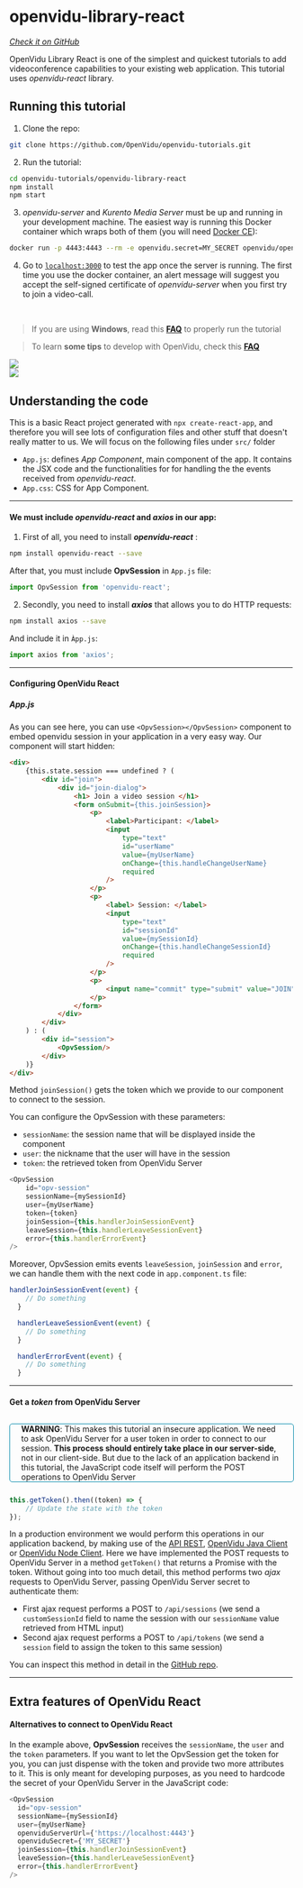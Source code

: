 # openvidu-library-react

<a href="#" target="_blank"><i class="icon ion-social-github"> Check it on GitHub</i></a>

OpenVidu Library React is one of the simplest and quickest tutorials to add videoconference capabilities to your existing web application. This tutorial uses _openvidu-react_ library.

## Running this tutorial

1) Clone the repo:

```bash
git clone https://github.com/OpenVidu/openvidu-tutorials.git
```

2) Run the tutorial:

```bash
cd openvidu-tutorials/openvidu-library-react
npm install
npm start
```

3) _openvidu-server_ and _Kurento Media Server_ must be up and running in your development machine. The easiest way is running this Docker container which wraps both of them (you will need [Docker CE](https://store.docker.com/search?type=edition&offering=community)):

```bash
docker run -p 4443:4443 --rm -e openvidu.secret=MY_SECRET openvidu/openvidu-server-kms:2.8.0
```

4) Go to [`localhost:3000`](http://localhost:3000) to test the app once the server is running. The first time you use the docker container, an alert message will suggest you accept the self-signed certificate of _openvidu-server_ when you first try to join a video-call.

<br>

> If you are using **Windows**, read this **[FAQ](/troubleshooting/#3-i-am-using-windows-to-run-the-tutorials-develop-my-app-anything-i-should-know)** to properly run the tutorial

> To learn **some tips** to develop with OpenVidu, check this **[FAQ](/troubleshooting#2-any-tips-to-make-easier-the-development-of-my-app-with-openvidu)**


<div class="row no-margin row-gallery">
	<div class="col-md-6">
		<a data-fancybox="gallery" href="/img/demos/openvidu-library-react1.png">
		<img class="img-responsive" src="/img/demos/openvidu-library-react1.png">
	</a>
	</div>
	<div class="col-md-6">
		<a data-fancybox="gallery" href="/img/demos/openvidu-library-react2.png">
		<img class="img-responsive" src="/img/demos/openvidu-library-react2.png">
	</a>
	</div>
</div>

## Understanding the code

This is a basic React project generated with `npx create-react-app`, and therefore you will see lots of configuration files and other stuff that doesn't really matter to us. We will focus on the following files under `src/` folder

-   `App.js`: defines _App Component_, main component of the app. It contains the JSX code and the functionalities for for handling the the events received from _openvidu-react_.
-   `App.css`: CSS for App Component.

---

#### We must include _openvidu-react_ and _axios_ in our app:

1) First of all, you need to install **_openvidu-react_** :
```bash
npm install openvidu-react --save
```

After that, you must include **OpvSession** in `App.js` file:

```javascript
import OpvSession from 'openvidu-react';
```

2) Secondly, you need to install **_axios_** that allows you to do HTTP requests:

```bash
npm install axios --save
```
And include it in `Àpp.js`:

```javascript
import axios from 'axios';
```

<hr>

#### Configuring OpenVidu React

##### App.js

As you can see here, you can use `<OpvSession></OpvSession>` component to embed openvidu session in your application in a very easy way. Our component will start hidden:

```html
<div>
    {this.state.session === undefined ? (
        <div id="join">
            <div id="join-dialog">
                <h1> Join a video session </h1>
                <form onSubmit={this.joinSession}>
                    <p>
                        <label>Participant: </label>
                        <input
                            type="text"
                            id="userName"
                            value={myUserName}
                            onChange={this.handleChangeUserName}
                            required
                        />
                    </p>
                    <p>
                        <label> Session: </label>
                        <input
                            type="text"
                            id="sessionId"
                            value={mySessionId}
                            onChange={this.handleChangeSessionId}
                            required
                        />
                    </p>
                    <p>
                        <input name="commit" type="submit" value="JOIN" />
                    </p>
                </form>
            </div>
        </div>
    ) : (
        <div id="session">
            <OpvSession/>
        </div>
    )}
</div>
```

Method `joinSession()` gets the token which we provide to our component to connect to the session.

You can configure the OpvSession with these parameters:

-   `sessionName`: the session name that will be displayed inside the component
-   `user`: the nickname that the user will have in the session
-   `token`: the retrieved token from OpenVidu Server


```javascript
<OpvSession
    id="opv-session"
    sessionName={mySessionId}
    user={myUserName}
    token={token}
    joinSession={this.handlerJoinSessionEvent}
    leaveSession={this.handlerLeaveSessionEvent}
    error={this.handlerErrorEvent}
/>
```

Moreover, OpvSession emits events `leaveSession`, `joinSession` and `error`, we can handle them with the next code in `app.component.ts` file:

```javascript
handlerJoinSessionEvent(event) {
    // Do something
  }

  handlerLeaveSessionEvent(event) {
    // Do something
  }

  handlerErrorEvent(event) {
    // Do something
  }
```

---

#### Get a _token_ from OpenVidu Server

<div style="
    display: table;
    border: 1px solid #0088aa;
    border-radius: 5px;
    width: 100%;
    margin-top: 30px;
    margin-bottom: 25px;"><div style="display: table-cell; vertical-align: middle;">
    <i class="icon ion-android-alert" style="
    font-size: 50px;
    color: #0088aa;
    display: inline-block;
    padding-left: 25%;
"></i></div>
<div style="
    vertical-align: middle;
    display: table-cell;
    padding-left: 20px;
    padding-right: 20px;
    ">
	<strong>WARNING</strong>: This makes this tutorial an insecure application. We need to ask OpenVidu Server for a user token in order to connect to our session. <strong>This process should entirely take place in our server-side</strong>, not in our client-side. But due to the lack of an application backend in this tutorial, the JavaScript code itself will perform the POST operations to OpenVidu Server
</div>
</div>

```javascript
this.getToken().then((token) => {
    // Update the state with the token
});
```

In a production environment we would perform this operations in our application backend, by making use of the [API REST](/reference-docs/REST-API/), [OpenVidu Java Client](/reference-docs/openvidu-java-client/) or [OpenVidu Node Client](/reference-docs/openvidu-node-client/). Here we have implemented the POST requests to OpenVidu Server in a method `getToken()` that returns a Promise with the token. Without going into too much detail, this method performs two _ajax_ requests to OpenVidu Server, passing OpenVidu Server secret to authenticate them:

-   First ajax request performs a POST to `/api/sessions` (we send a `customSessionId` field to name the session with our `sessionName` value retrieved from HTML input)
-   Second ajax request performs a POST to `/api/tokens` (we send a `session` field to assign the token to this same session)

You can inspect this method in detail in the [GitHub repo](https://github.com/OpenVidu/openvidu-tutorials/blob/master/openvidu-webcomponent/web/app.js#L43).

<hr>

## Extra features of OpenVidu React

#### Alternatives to connect to OpenVidu React

In the example above, **OpvSession** receives the `sessionName`, the `user` and the `token` parameters. If you want to let the OpvSession get the token for you, you can just dispense with the token and provide two more attributes to it. This is only meant for developing purposes, as you need to hardcode the secret of your OpenVidu Server in the JavaScript code:

```javascript
<OpvSession
  id="opv-session"
  sessionName={mySessionId}
  user={myUserName}
  openviduServerUrl={'https://localhost:4443'}
  openviduSecret={'MY_SECRET'}
  joinSession={this.handlerJoinSessionEvent}
  leaveSession={this.handlerLeaveSessionEvent}
  error={this.handlerErrorEvent}
/>
```
<link rel="stylesheet" href="https://cdnjs.cloudflare.com/ajax/libs/fancybox/3.1.20/jquery.fancybox.min.css" />
<script src="https://cdnjs.cloudflare.com/ajax/libs/fancybox/3.1.20/jquery.fancybox.min.js"></script>
<script>
  $().fancybox({
    selector : '[data-fancybox="gallery"]',
    infobar : true,
    arrows : false,
    loop: true,
    protect: true,
    transitionEffect: 'slide',
    buttons : [
        'close'
    ],
    clickOutside : 'close',
    clickSlide   : 'close',
  });
</script>